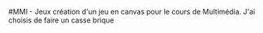 #MMI - Jeux
création d'un jeu en canvas pour le cours de Multimédia.
J'ai choisis de faire un casse brique
